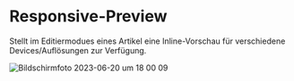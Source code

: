 # Responsive-Preview
 Stellt im Editiermodues eines Artikel eine Inline-Vorschau für verschiedene Devices/Auflösungen zur Verfügung.
 
![Bildschirmfoto 2023-06-20 um 18 00 09](https://github.com/danspringer/mf_responsive_preview/assets/16903055/506b7d24-41ca-409f-baa0-8959a85ce025)
